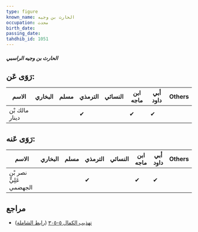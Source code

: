 ```yaml
---
type: figure
known_name: الحارث بن وجيه
occupation: محدث
birth_date:
passing_date:
tahdhib_id: 1051
---
```

##### الحارث بن وجيه الراسبي

## رَوَى عَن:
| الاسم          | البخاري | مسلم | الترمذي | النسائي | ابن ماجه | أبي داود | Others |
| -------------- | ------- | ---- | ------- | ------- | -------- | -------- | ------ |
| مالك بْن دينار |         |      | ✔       |         | ✔        | ✔        |        |
## رَوَى عَنه:
| الاسم                   | البخاري | مسلم | الترمذي | النسائي | ابن ماجه | أبي داود | Others |
| ----------------------- | ------- | ---- | ------- | ------- | -------- | -------- | ------ |
| نصر بْن عَلِيٍّ الجهضمي |         |      | ✔       |         | ✔        | ✔        |        |
## مراجع
- [تهذيب الكمال ٥-٣٠٥](obsidian://open?vault=Tahdhib-al-Kamal&file=Figures/١٠٥١-الحارث%20بن%20وجيه%20الراسبي) ([رابط الشاملة](https://shamela.ws/book/3722/2383))